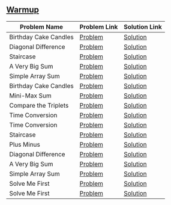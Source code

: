 ## [Warmup](https://www.hackerrank.com/domains/algorithms/warmup)

Problem Name|Problem Link|Solution Link
---|---|---
Birthday Cake Candles|[Problem](https://www.hackerrank.com/challenges/birthday-cake-candles/problem)|[Solution](./birthday-cake-candles.cpp)
Diagonal Difference|[Problem](https://www.hackerrank.com/challenges/diagonal-difference/problem)|[Solution](./diagonal-difference.cpp)
Staircase|[Problem](https://www.hackerrank.com/challenges/staircase/problem)|[Solution](./staircase.cpp)
A Very Big Sum|[Problem](https://www.hackerrank.com/challenges/a-very-big-sum/problem)|[Solution](./a-very-big-sum.cpp)
Simple Array Sum|[Problem](https://www.hackerrank.com/challenges/simple-array-sum/problem)|[Solution](./simple-array-sum.cpp)
Birthday Cake Candles|[Problem](https://www.hackerrank.com/challenges/birthday-cake-candles/problem)|[Solution](./birthday-cake-candles.py)
Mini-Max Sum|[Problem](https://www.hackerrank.com/challenges/mini-max-sum/problem)|[Solution](./mini-max-sum.cpp)
Compare the Triplets|[Problem](https://www.hackerrank.com/challenges/compare-the-triplets/problem)|[Solution](./compare-the-triplets.cpp)
Time Conversion|[Problem](https://www.hackerrank.com/challenges/time-conversion/problem)|[Solution](./time-conversion.cpp)
Time Conversion|[Problem](https://www.hackerrank.com/challenges/time-conversion/problem)|[Solution](./time-conversion.php)
Staircase|[Problem](https://www.hackerrank.com/challenges/staircase/problem)|[Solution](./staircase.java)
Plus Minus|[Problem](https://www.hackerrank.com/challenges/plus-minus/problem)|[Solution](./plus-minus.java)
Diagonal Difference|[Problem](https://www.hackerrank.com/challenges/diagonal-difference/problem)|[Solution](./diagonal-difference.java)
A Very Big Sum|[Problem](https://www.hackerrank.com/challenges/a-very-big-sum/problem)|[Solution](./a-very-big-sum.java)
Simple Array Sum|[Problem](https://www.hackerrank.com/challenges/simple-array-sum/problem)|[Solution](./simple-array-sum.java)
Solve Me First|[Problem](https://www.hackerrank.com/challenges/solve-me-first/problem)|[Solution](./solve-me-first.cpp)
Solve Me First|[Problem](https://www.hackerrank.com/challenges/solve-me-first/problem)|[Solution](./solve-me-first.php)

